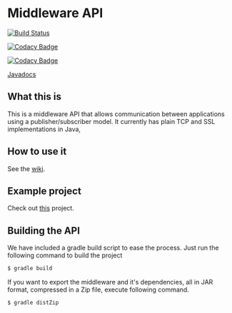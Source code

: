 # Middleware API

[![Build Status](https://travis-ci.org/POPBL-6/middleware.svg?branch=master)](https://travis-ci.org/POPBL-6/middleware)

[![Codacy Badge](https://api.codacy.com/project/badge/Grade/1b6239647c644a5c84e5b25fd164b2b1)](https://www.codacy.com/app/POPBL6/middleware?utm_source=github.com&amp;utm_medium=referral&amp;utm_content=POPBL-6/middleware&amp;utm_campaign=Badge_Grade)

[![Codacy Badge](https://api.codacy.com/project/badge/Coverage/1b6239647c644a5c84e5b25fd164b2b1)](https://www.codacy.com/app/POPBL6/middleware?utm_source=github.com&amp;utm_medium=referral&amp;utm_content=POPBL-6/middleware&amp;utm_campaign=Badge_Coverage)

[Javadocs](http://popbl-6.github.io/middleware/)

## What this is
This is a middleware API that allows communication between applications using a publisher/subscriber model.
It currently has plain TCP and SSL implementations in Java,

## How to use it
See the <a href=https://github.com/POPBL-6/middleware/wiki/2-.-How-to-configure-the-Middleware>wiki</a>.

## Example project
Check out <a href=https://github.com/POPBL-6/PBL6_Prueba>this</a> project.

## Building the API
We have included a gradle build script to ease the process.
Just run the following command to build the project
```sh
$ gradle build
```

If you want to export the middleware and it's dependencies, all in JAR format, compressed in a Zip file, execute following command.
```sh
$ gradle distZip
```

